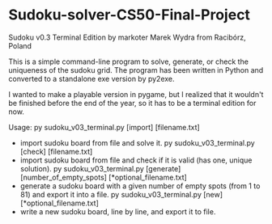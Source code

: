 # Sudoku-solver-CS50-Final-Project
Sudoku v0.3 Terminal Edition
    by markoter
    Marek Wydra from Racibórz, Poland

This is a simple command-line program to solve, generate, or check the uniqueness of the sudoku grid.
The program has been written in Python and converted to a standalone exe version by py2exe. 

I wanted to make a playable version in pygame, but I realized that it wouldn't be finished before the end of the year, so it has to be a terminal edition for now.

Usage:
  py sudoku_v03_terminal.py [import] [filename.txt]
   - import sudoku board from file and solve it.
  py sudoku_v03_terminal.py [check] [filename.txt]    
   - import sudoku board from file and check if it is valid (has one, unique solution).
  py sudoku_v03_terminal.py [generate] [number_of_empty_spots] [*optional_filename.txt]
   - generate a sudoku board with a given number of empty spots (from 1 to 81) and export it into a file.
  py sudoku_v03_terminal.py [new] [*optional_filename.txt]
   - write a new sudoku board, line by line, and export it to file.
